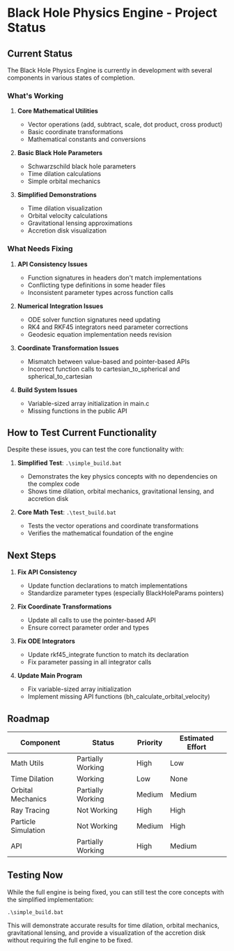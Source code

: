 # Black Hole Physics Engine - Project Status

## Current Status

The Black Hole Physics Engine is currently in development with several components in various states of completion.

### What's Working

1. **Core Mathematical Utilities**
   - Vector operations (add, subtract, scale, dot product, cross product)
   - Basic coordinate transformations
   - Mathematical constants and conversions

2. **Basic Black Hole Parameters**
   - Schwarzschild black hole parameters
   - Time dilation calculations
   - Simple orbital mechanics

3. **Simplified Demonstrations**
   - Time dilation visualization
   - Orbital velocity calculations
   - Gravitational lensing approximations
   - Accretion disk visualization

### What Needs Fixing

1. **API Consistency Issues**
   - Function signatures in headers don't match implementations
   - Conflicting type definitions in some header files
   - Inconsistent parameter types across function calls

2. **Numerical Integration Issues**
   - ODE solver function signatures need updating
   - RK4 and RKF45 integrators need parameter corrections
   - Geodesic equation implementation needs revision

3. **Coordinate Transformation Issues**
   - Mismatch between value-based and pointer-based APIs
   - Incorrect function calls to cartesian_to_spherical and spherical_to_cartesian

4. **Build System Issues**
   - Variable-sized array initialization in main.c
   - Missing functions in the public API

## How to Test Current Functionality

Despite these issues, you can test the core functionality with:

1. **Simplified Test**: `.\simple_build.bat`
   - Demonstrates the key physics concepts with no dependencies on the complex code
   - Shows time dilation, orbital mechanics, gravitational lensing, and accretion disk

2. **Core Math Test**: `.\test_build.bat`
   - Tests the vector operations and coordinate transformations
   - Verifies the mathematical foundation of the engine

## Next Steps

1. **Fix API Consistency**
   - Update function declarations to match implementations
   - Standardize parameter types (especially BlackHoleParams pointers)

2. **Fix Coordinate Transformations**
   - Update all calls to use the pointer-based API
   - Ensure correct parameter order and types

3. **Fix ODE Integrators**
   - Update rkf45_integrate function to match its declaration
   - Fix parameter passing in all integrator calls

4. **Update Main Program**
   - Fix variable-sized array initialization
   - Implement missing API functions (bh_calculate_orbital_velocity)

## Roadmap

| Component | Status | Priority | Estimated Effort |
|-----------|--------|----------|------------------|
| Math Utils | Partially Working | High | Low |
| Time Dilation | Working | Low | None |
| Orbital Mechanics | Partially Working | Medium | Medium |
| Ray Tracing | Not Working | High | High |
| Particle Simulation | Not Working | Medium | High |
| API | Partially Working | High | Medium |

## Testing Now

While the full engine is being fixed, you can still test the core concepts with the simplified implementation:

```
.\simple_build.bat
```

This will demonstrate accurate results for time dilation, orbital mechanics, gravitational lensing, and provide a visualization of the accretion disk without requiring the full engine to be fixed. 